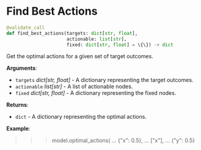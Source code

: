 # Find Best Actions

```python
@validate_call
def find_best_actions(targets: dict[str, float],
                      actionable: list[str],
                      fixed: dict[str, float] = \{\}) -> dict
```

Get the optimal actions for a given set of target outcomes.

**Arguments**:

- `targets` _dict[str, float]_ - A dictionary representing the target outcomes.
- `actionable` _list[str]_ - A list of actionable nodes.
- `fixed` _dict[str, float]_ - A dictionary representing the fixed nodes.
  

**Returns**:

- `dict` - A dictionary representing the optimal actions.
  

**Example**:

  >>> model.optimal_actions(
  ...     \{"x": 0.5\},
  ...     ["x"],
  ...     \{"y": 0.5\}

<a id="model.Model.causal_attributions"></a>

